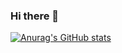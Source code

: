 ### Hi there 👋

[![Anurag's GitHub stats](https://github-readme-stats.vercel.app/api?username=Prathamesh-Verlekar)](https://github.com/anuraghazra/github-readme-stats)

